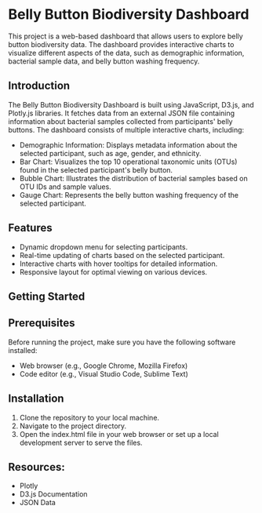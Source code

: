 # Belly Button Biodiversity Dashboard

This project is a web-based dashboard that allows users to explore belly button biodiversity data. The dashboard provides interactive charts to visualize different aspects of the data, such as demographic information, bacterial sample data, and belly button washing frequency.

## Introduction
The Belly Button Biodiversity Dashboard is built using JavaScript, D3.js, and Plotly.js libraries. It fetches data from an external JSON file containing information about bacterial samples collected from participants' belly buttons. The dashboard consists of multiple interactive charts, including:

- Demographic Information: Displays metadata information about the selected participant, such as age, gender, and ethnicity.
- Bar Chart: Visualizes the top 10 operational taxonomic units (OTUs) found in the selected participant's belly button.
- Bubble Chart: Illustrates the distribution of bacterial samples based on OTU IDs and sample values.
- Gauge Chart: Represents the belly button washing frequency of the selected participant.

## Features
- Dynamic dropdown menu for selecting participants.
- Real-time updating of charts based on the selected participant.
- Interactive charts with hover tooltips for detailed information.
- Responsive layout for optimal viewing on various devices.

## Getting Started
## Prerequisites
Before running the project, make sure you have the following software installed:

- Web browser (e.g., Google Chrome, Mozilla Firefox)
- Code editor (e.g., Visual Studio Code, Sublime Text)

## Installation
1. Clone the repository to your local machine.
2. Navigate to the project directory.
3. Open the index.html file in your web browser or set up a local development server to serve the files.

## Resources:
- Plotly
- D3.js Documentation
- JSON Data
